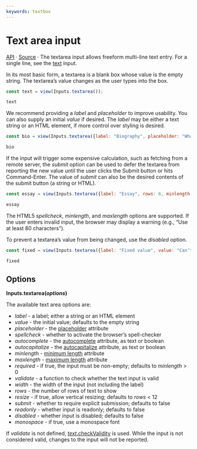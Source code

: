 ```yaml
---
keywords: textbox
---
```


# Text area input

<a href="https://github.com/observablehq/inputs/blob/main/README.md#textarea" target="_blank">API</a> · <a href="https://github.com/observablehq/inputs/blob/main/src/textarea.js" target="_blank">Source</a> · The textarea input allows freeform multi-line text entry. For a single line, see the [text](./text) input.

In its most basic form, a textarea is a blank box whose value is the empty string. The textarea’s value changes as the user types into the box.

```js echo
const text = view(Inputs.textarea());
```

```js echo
text
```

We recommend providing a *label* and *placeholder* to improve usability. You can also supply an initial *value* if desired. The *label* may be either a text string or an HTML element, if more control over styling is desired.

```js echo
const bio = view(Inputs.textarea({label: "Biography", placeholder: "What’s your story?"}));
```

```js echo
bio
```

If the input will trigger some expensive calculation, such as fetching from a remote server, the *submit* option can be used to defer the textarea from reporting the new value until the user clicks the Submit button or hits Command-Enter. The value of *submit* can also be the desired contents of the submit button (a string or HTML).

```js echo
const essay = view(Inputs.textarea({label: "Essay", rows: 6, minlength: 40, submit: true}));
```

```js echo
essay
```

The HTML5 *spellcheck*, *minlength*, and *maxlength* options are supported. If the user enters invalid input, the browser may display a warning (e.g., “Use at least 80 characters”).

To prevent a textarea’s value from being changed, use the *disabled* option.

```js echo
const fixed = view(Inputs.textarea({label: "Fixed value", value: "Can’t edit me!", disabled: true}));
```

```js echo
fixed
```

## Options

**Inputs.textarea(*options*)**

The available text area options are:

* *label* - a label; either a string or an HTML element
* *value* - the initial value; defaults to the empty string
* *placeholder* - the [placeholder](https://developer.mozilla.org/en-US/docs/Web/HTML/Attributes/placeholder) attribute
* *spellcheck* - whether to activate the browser’s spell-checker
* *autocomplete* - the [autocomplete](https://developer.mozilla.org/en-US/docs/Web/HTML/Attributes/autocomplete) attribute, as text or boolean
* *autocapitalize* - the [autocapitalize](https://developer.mozilla.org/en-US/docs/Web/HTML/Global_attributes/autocapitalize) attribute, as text or boolean
* *minlength* - [minimum length](https://developer.mozilla.org/en-US/docs/Web/HTML/Attributes/minlength) attribute
* *maxlength* - [maximum length](https://developer.mozilla.org/en-US/docs/Web/HTML/Attributes/maxlength) attribute
* *required* - if true, the input must be non-empty; defaults to *minlength* > 0
* *validate* - a function to check whether the text input is valid
* *width* - the width of the input (not including the label)
* *rows* - the number of rows of text to show
* *resize* - if true, allow vertical resizing; defaults to *rows* < 12
* *submit* - whether to require explicit submission; defaults to false
* *readonly* - whether input is readonly; defaults to false
* *disabled* - whether input is disabled; defaults to false
* *monospace* - if true, use a monospace font

If *validate* is not defined, [*text*.checkValidity](https://html.spec.whatwg.org/multipage/form-control-infrastructure.html#dom-cva-checkvalidity) is used. While the input is not considered valid, changes to the input will not be reported.
